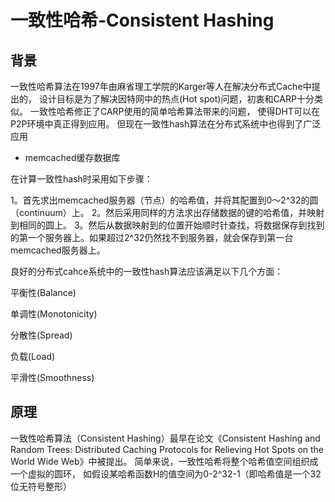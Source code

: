 
# 一致性哈希-Consistent Hashing


## 背景

一致性哈希算法在1997年由麻省理工学院的Karger等人在解决分布式Cache中提出的，
设计目标是为了解决因特网中的热点(Hot spot)问题，初衷和CARP十分类似。
一致性哈希修正了CARP使用的简单哈希算法带来的问题，
使得DHT可以在P2P环境中真正得到应用。
但现在一致性hash算法在分布式系统中也得到了广泛应用

- memcached缓存数据库

在计算一致性hash时采用如下步骤：

1。首先求出memcached服务器（节点）的哈希值，并将其配置到0～2^32的圆（continuum）上。
2。然后采用同样的方法求出存储数据的键的哈希值，并映射到相同的圆上。
3。然后从数据映射到的位置开始顺时针查找，将数据保存到找到的第一个服务器上。如果超过2^32仍然找不到服务器，就会保存到第一台memcached服务器上。

良好的分布式cahce系统中的一致性hash算法应该满足以下几个方面：

平衡性(Balance)

单调性(Monotonicity)

分散性(Spread)

负载(Load)

平滑性(Smoothness)

## 原理

一致性哈希算法（Consistent Hashing）最早在论文《Consistent Hashing and Random Trees: Distributed Caching Protocols for Relieving Hot Spots on the World Wide Web》中被提出。
简单来说，一致性哈希将整个哈希值空间组织成一个虚拟的圆环，
如假设某哈希函数H的值空间为0-2^32-1（即哈希值是一个32位无符号整形）




